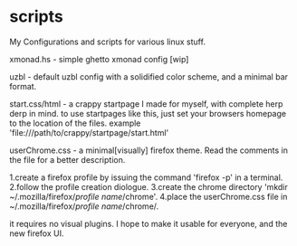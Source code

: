 scripts 
=======

My Configurations and scripts for various linux stuff.

xmonad.hs - simple ghetto xmonad config [wip]

uzbl - default uzbl config with a solidified color scheme, and a minimal bar format.

start.css/html - a crappy startpage I made for myself, with complete herp derp in mind. 
                 to use startpages like this, just set your browsers homepage to the location of the files.
                 example 'file:///path/to/crappy/startpage/start.html'

userChrome.css - a minimal[visually] firefox theme. Read the comments in the file for a better description.
                 
1.create a firefox profile by issuing the command 'firefox -p' in a terminal. 
2.follow the profile creation diologue. 
3.create the chrome directory  'mkdir ~/.mozilla/firefox/*profile name*/chrome'. 
4.place the userChrome.css file in ~/.mozilla/firefox/*profile name*/chrome/. 

it requires no visual plugins. I hope to make it usable for everyone, and the new firefox UI.
